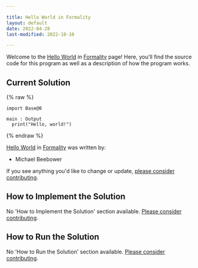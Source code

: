 ```yaml
---

title: Hello World in Formality
layout: default
date: 2022-04-28
last-modified: 2022-10-10

---
```


Welcome to the [Hello World](https://sampleprograms.io/projects/hello-world) in [Formality](https://sampleprograms.io/languages/formality) page! Here, you'll find the source code for this program as well as a description of how the program works.

## Current Solution

{% raw %}

```formality
import Base@0

main : Output
  print("Hello, world!")
```

{% endraw %}

[Hello World](https://sampleprograms.io/projects/hello-world) in [Formality](https://sampleprograms.io/languages/formality) was written by:

- Michael Beebower

If you see anything you'd like to change or update, [please consider contributing](https://github.com/TheRenegadeCoder/sample-programs).

## How to Implement the Solution

No 'How to Implement the Solution' section available. [Please consider contributing](https://github.com/TheRenegadeCoder/sample-programs-website).

## How to Run the Solution

No 'How to Run the Solution' section available. [Please consider contributing](https://github.com/TheRenegadeCoder/sample-programs-website).